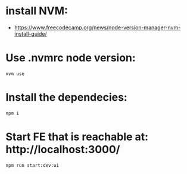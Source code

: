 # install NVM:
* https://www.freecodecamp.org/news/node-version-manager-nvm-install-guide/

# Use .nvmrc node version:
`nvm use`

# Install the dependecies:
`npm i`


# Start FE that is reachable at: http://localhost:3000/
`npm run start:dev:ui`